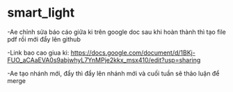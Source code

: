 # smart_light

-Ae chỉnh sửa báo cáo giữa ki trên google doc sau khi hoàn thành thì tạo file pdf rồi mới đẩy lên github

-Link bao cao giua ki: https://docs.google.com/document/d/1BKj-FUO_aCAaEVA0s9abjwhyL7YnMPje2kkx_msx410/edit?usp=sharing

-Ae tạo nhánh mới, đẩy thì đẩy lên nhánh mới và cuối tuần sẽ thảo luận để merge
